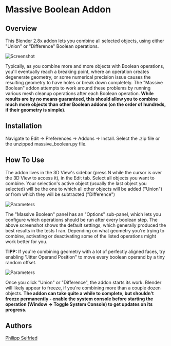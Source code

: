 # Massive Boolean Addon
## Overview
This Blender 2.8x addon lets you combine all selected objects, using either "Union" or "Difference" Boolean operations.

![Screenshot](http://www.philippseifried.com/github/massive_bool_screenshot.png)

Typically, as you combine more and more objects with Boolean operations, you'll eventually reach a breaking point, where an operation creates degenerate geometry, or some numerical precision issue causes the resulting geometry to have holes or break down completely. The "Massive Boolean" addon attempts to work around these problems by running various mesh cleanup operations after each Boolean operation. 
**While results are by no means guaranteed, this should allow you to combine much more objects than other Boolean addons (on the order of hundreds, if their geometry is simple).**

## Installation
Navigate to Edit -> Preferences -> Addons -> Install. Select the .zip file or the unzipped massive_boolean.py file.

## How To Use
The addon lives in the 3D View's sidebar (press N while the cursor is over the 3D View to access it), in the Edit tab. Select all objects you want to combine. Your selection's active object (usually the last object you selected) will be the one to which all other objects will be added ("Union") or from which they will be subtracted ("Difference")

![Parameters](http://www.philippseifried.com/github/massive_bool_params_v2.png)

The "Massive Boolean" panel has an "Options" sub-panel, which lets you configure which operations should be run after every boolean step. The above screenshot shows the default settings, which generally produced the best results in the tests I ran. Depending on what geometry you're trying to combine, activating or deactivating some of the listed operations might work better for you. 

**TIPP:** If you're combining geometry with a lot of perfectly aligned faces, try enabling "Jitter Operand Position" to move every boolean operand by a tiny random offset.

![Parameters](http://www.philippseifried.com/github/massive_bool_console.png)

Once you click "Union" or "Difference", the addon starts its work. Blender will likely appear to freeze, if you're combining more than a couple dozen objects. **The addon can take quite a while to complete, but shouldn't freeze permanently - enable the system console before starting the operation (Window -> Toggle System Console) to get updates on its progress.**

## Authors
[Philipp Seifried](https://twitter.com/PhilippSeifried)
